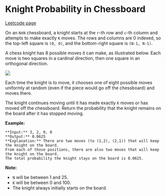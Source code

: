 # Knight Probability in Chessboard
[Leetcode page](https://leetcode.com/problems/knight-probability-in-chessboard/description)

On an `N`x`N` chessboard, a knight starts at the `r`-th row and `c`-th column
and attempts to make exactly `K` moves. The rows and columns are 0 indexed, so
the top-left square is `(0, 0)`, and the bottom-right square is `(N-1, N-1)`.

A chess knight has 8 possible moves it can make, as illustrated below. Each
move is two squares in a cardinal direction, then one square in an orthogonal
direction.

![](/static/images/problemset/knight.png)

Each time the knight is to move, it chooses one of eight possible moves
uniformly at random (even if the piece would go off the chessboard) and moves
there.

The knight continues moving until it has made exactly `K` moves or has moved
off the chessboard. Return the probability that the knight remains on the
board after it has stopped moving.

**Example:**  

    
    
    **Input:** 3, 2, 0, 0
    **Output:** 0.0625
    **Explanation:** There are two moves (to (1,2), (2,1)) that will keep the knight on the board.
    From each of those positions, there are also two moves that will keep the knight on the board.
    The total probability the knight stays on the board is 0.0625.
    

**Note:**  

* `N` will be between 1 and 25.
* `K` will be between 0 and 100.
* The knight always initially starts on the board.

